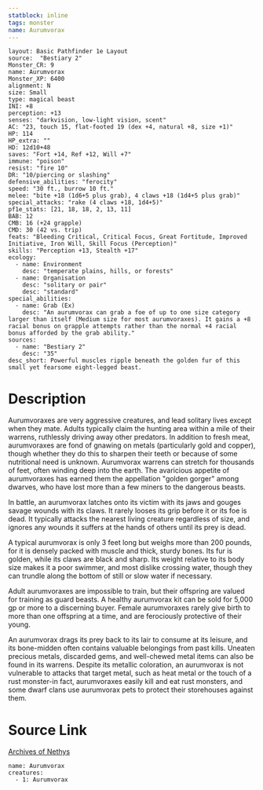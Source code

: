 ```yaml
---
statblock: inline
tags: monster
name: Aurumvorax
---
```

```statblock
layout: Basic Pathfinder 1e Layout
source:  "Bestiary 2"
Monster_CR: 9
name: Aurumvorax
Monster_XP: 6400
alignment: N
size: Small
type: magical beast
INI: +8
perception: +13
senses: "darkvision, low-light vision, scent"
AC: "23, touch 15, flat-footed 19 (dex +4, natural +8, size +1)"
HP: 114
HP_extra: ""
HD: 12d10+48
saves: "Fort +14, Ref +12, Will +7"
immune: "poison"
resist: "fire 10"
DR: "10/piercing or slashing"
defensive_abilities: "ferocity"
speed: "30 ft., burrow 10 ft."
melee: "bite +18 (1d6+5 plus grab), 4 claws +18 (1d4+5 plus grab)"
special_attacks: "rake (4 claws +18, 1d4+5)"
pf1e_stats: [21, 18, 18, 2, 13, 11]
BAB: 12
CMB: 16 (+24 grapple)
CMD: 30 (42 vs. trip)
feats: "Bleeding Critical, Critical Focus, Great Fortitude, Improved Initiative, Iron Will, Skill Focus (Perception)"
skills: "Perception +13, Stealth +17"
ecology:
  - name: Environment
    desc: "temperate plains, hills, or forests"
  - name: Organisation
    desc: "solitary or pair"
    desc: "standard"
special_abilities:
  - name: Grab (Ex)
    desc: "An aurumvorax can grab a foe of up to one size category larger than itself (Medium size for most aurumvoraxes). It gains a +8 racial bonus on grapple attempts rather than the normal +4 racial bonus afforded by the grab ability."
sources:
  - name: "Bestiary 2"
    desc: "35"
desc_short: Powerful muscles ripple beneath the golden fur of this small yet fearsome eight-legged beast. 
```
# Description
Aurumvoraxes are very aggressive creatures, and lead solitary lives except when they mate. Adults typically claim the hunting area within a mile of their warrens, ruthlessly driving away other predators. In addition to fresh meat, aurumvoraxes are fond of gnawing on metals (particularly gold and copper), though whether they do this to sharpen their teeth or because of some nutritional need is unknown. Aurumvorax warrens can stretch for thousands of feet, often winding deep into the earth. The avaricious appetite of aurumvoraxes has earned them the appellation "golden gorger" among dwarves, who have lost more than a few miners to the dangerous beasts. 

In battle, an aurumvorax latches onto its victim with its jaws and gouges savage wounds with its claws. It rarely looses its grip before it or its foe is dead. It typically attacks the nearest living creature regardless of size, and ignores any wounds it suffers at the hands of others until its prey is dead. 

A typical aurumvorax is only 3 feet long but weighs more than 200 pounds, for it is densely packed with muscle and thick, sturdy bones. Its fur is golden, while its claws are black and sharp. Its weight relative to its body size makes it a poor swimmer, and most dislike crossing water, though they can trundle along the bottom of still or slow water if necessary. 

Adult aurumvoraxes are impossible to train, but their offspring are valued for training as guard beasts. A healthy aurumvorax kit can be sold for 5,000 gp or more to a discerning buyer. Female aurumvoraxes rarely give birth to more than one offspring at a time, and are ferociously protective of their young. 

An aurumvorax drags its prey back to its lair to consume at its leisure, and its bone-midden often contains valuable belongings from past kills. Uneaten precious metals, discarded gems, and well-chewed metal items can also be found in its warrens. Despite its metallic coloration, an aurumvorax is not vulnerable to attacks that target metal, such as heat metal or the touch of a rust monster-in fact, aurumvoraxes easily kill and eat rust monsters, and some dwarf clans use aurumvorax pets to protect their storehouses against them.
# Source Link
[Archives of Nethys](https://aonprd.com/MonsterDisplay.aspx?ItemName=Aurumvorax)
```encounter-table
name: Aurumvorax
creatures:
  - 1: Aurumvorax
```
